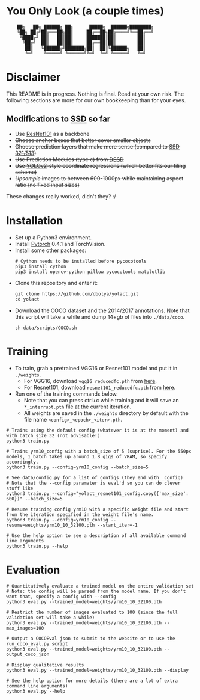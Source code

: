# You Only Look (a couple times)
```
    ██╗   ██╗ ██████╗ ██╗      █████╗  ██████╗████████╗
    ╚██╗ ██╔╝██╔═══██╗██║     ██╔══██╗██╔════╝╚══██╔══╝
     ╚████╔╝ ██║   ██║██║     ███████║██║        ██║   
      ╚██╔╝  ██║   ██║██║     ██╔══██║██║        ██║   
       ██║   ╚██████╔╝███████╗██║  ██║╚██████╗   ██║   
       ╚═╝    ╚═════╝ ╚══════╝╚═╝  ╚═╝ ╚═════╝   ╚═╝ 
```

# Disclaimer

This README is in progress. Nothing is final. Read at your own risk. The following sections are more for our own bookkeeping than for your eyes.

## Modifications to [SSD](https://www.cs.unc.edu/~wliu/papers/ssd.pdf) so far
 - Use [ResNet101](https://arxiv.org/pdf/1512.03385.pdf) as a backbone
 - ~~Choose anchor boxes that better cover smaller objects~~
 - ~~Choose prediction layers that make more sense (compared to [SSD 321/513](https://arxiv.org/pdf/1701.06659.pdf))~~
 - ~~Use Prediction Modules (type c) from [DSSD](https://arxiv.org/pdf/1701.06659.pdf)~~
 - ~~Use [YOLOv2](https://arxiv.org/pdf/1612.08242.pdf)-style coordinate regressions (which better fits our tiling scheme)~~
 - ~~*Upsample* images to between 600-1000px while maintaining aspect ratio (no fixed input sizes)~~

These changes really worked, didn't they? :/

# Installation
 - Set up a Python3 environment.
 - Install [Pytorch](http://pytorch.org/) 0.4.1 and TorchVision.
 - Install some other packages:
   ```Shell
   # Cython needs to be installed before pycocotools
   pip3 install cython
   pip3 install opencv-python pillow pycocotools matplotlib 
   ```
 - Clone this repository and enter it:
   ```Shell
   git clone https://github.com/dbolya/yolact.git
   cd yolact
   ```
 - Download the COCO dataset and the 2014/2017 annotations. Note that this script will take a while and dump 14+gb of files into `./data/coco`.
   ```Shell
   sh data/scripts/COCO.sh
   ```


# Training
 - To train, grab a pretrained VGG16 or Resnet101 model and put it in `./weights`.
   * For VGG16, download `vgg16_reducedfc.pth` from [here](https://github.com/amdegroot/ssd.pytorch).
   * For Resnet101, download `resnet101_reducedfc.pth` from [here](http://vision5.idav.ucdavis.edu:6337/resnet101_reducedfc.pth).
 - Run one of the training commands below.
   * Note that you can press ctrl+c while training and it will save an `*_interrupt.pth` file at the current iteration.
   * All weights are saved in the `./weights` directory by default with the file name `<config>_<epoch>_<iter>.pth`.
```Shell
# Trains using the default config (whatever it is at the moment) and with batch size 32 (not advisable!)
python3 train.py

# Trains yrm10_config with a batch_size of 5 (suprise). For the 550px models, 1 batch takes up around 1.8 gigs of VRAM, so specify accordingly.
python3 train.py --config=yrm10_config --batch_size=5

# See data/config.py for a list of configs (they end with _config)
# Note that the --config paramater is eval'd so you can do clever stuff like
python3 train.py --config="yolact_resnet101_config.copy({'max_size': 600})" --batch_size=5

# Resume training config yrm10 with a specific weight file and start from the iteration specified in the weight file's name.
python3 train.py --config=yrm10_config --resume=weights/yrm10_10_32100.pth --start_iter=-1

# Use the help option to see a description of all available command line arguments
python3 train.py --help
```


# Evaluation
```Shell
# Quantitatively evaluate a trained model on the entire validation set
# Note: the config will be parsed from the model name. If you don't want that, specify a config with --config
python3 eval.py --trained_model=weights/yrm10_10_32100.pth

# Restrict the number of images evaluated to 100 (since the full validation set will take a while)
python3 eval.py --trained_model=weights/yrm10_10_32100.pth --max_images=100

# Output a COCOEval json to submit to the website or to use the run_coco_eval.py script
python3 eval.py --trained_model=weights/yrm10_10_32100.pth --output_coco_json

# Display qualitative results
python3 eval.py --trained_model=weights/yrm10_10_32100.pth --display

# See the help option for more details (there are a lot of extra command line arguments)
python3 eval.py --help
```
